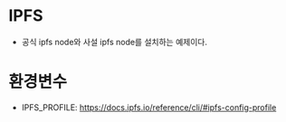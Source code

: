 # IPFS
- 공식 ipfs node와 사설 ipfs node를 설치하는 예제이다.

# 환경변수
- IPFS_PROFILE: https://docs.ipfs.io/reference/cli/#ipfs-config-profile
